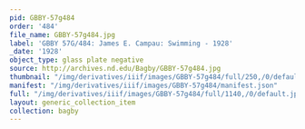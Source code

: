 ```yaml
---
pid: GBBY-57g484
order: '484'
file_name: GBBY-57g484.jpg
label: 'GBBY 57G/484: James E. Campau: Swimming - 1928'
_date: '1928'
object_type: glass plate negative
source: http://archives.nd.edu/Bagby/GBBY-57g484.jpg
thumbnail: "/img/derivatives/iiif/images/GBBY-57g484/full/250,/0/default.jpg"
manifest: "/img/derivatives/iiif/images/GBBY-57g484/manifest.json"
full: "/img/derivatives/iiif/images/GBBY-57g484/full/1140,/0/default.jpg"
layout: generic_collection_item
collection: bagby
---
```

